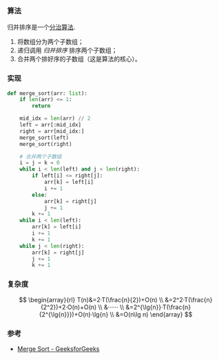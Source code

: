 ### 算法

归并排序是一个[分治算法](../divide-and-conquer.md).

1. 将数组分为两个子数组；
2. 递归调用 *归并排序* 排序两个子数组；
3. 合并两个排好序的子数组（这是算法的核心）。

### 实现

```python
def merge_sort(arr: list):
    if len(arr) <= 1:
        return

    mid_idx = len(arr) // 2
    left = arr[:mid_idx]
    right = arr[mid_idx:]
    merge_sort(left)
    merge_sort(right)

    # 合并两个子数组
    i = j = k = 0
    while i < len(left) and j < len(right):
        if left[i] <= right[j]:
            arr[k] = left[i]
            i += 1
        else:
            arr[k] = right[j]
            j += 1
        k += 1
    while i < len(left):
        arr[k] = left[i]
        i += 1
        k += 1
    while j < len(right):
        arr[k] = right[j]
        j += 1
        k += 1
```

### 复杂度

$$
\begin{array}{rl}
T(n)&=2·T(\frac{n}{2})+O(n) \\
&=2^2·T(\frac{n}{2^2})+2·O(n)+O(n) \\
&······ \\
&=2^{\lg{n}}·T(\frac{n}{2^{\lg{n}}})+O(n)·\lg{n} \\
&=O(n\lg n)
\end{array}
$$

### 参考

- [Merge Sort - GeeksforGeeks](https://www.geeksforgeeks.org/merge-sort/)
